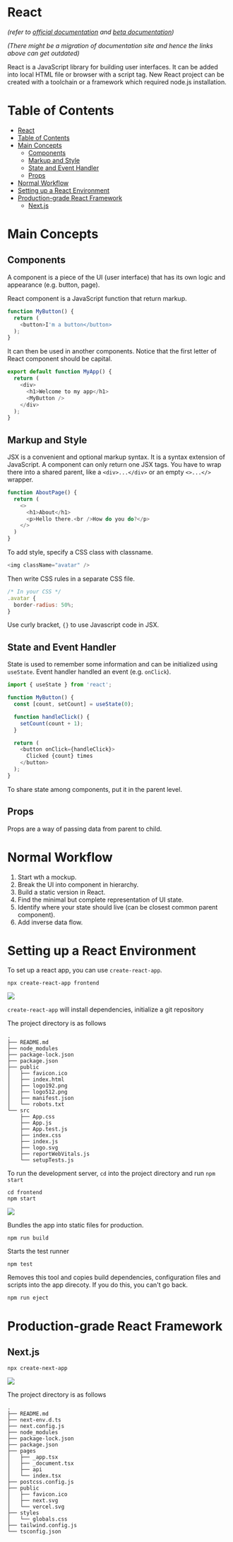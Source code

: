 # React
*(refer to [official documentation](https://reactjs.org/) and [beta documentation](https://beta.reactjs.org/))*

*(There might be a migration of documentation site and hence the links above can get outdated)*

React is a JavaScript library for building user interfaces. It can be added into local HTML file or browser with a script tag. New React project can be created with a toolchain or a framework which required node.js installation.


# Table of Contents
- [React](#react)
- [Table of Contents](#table-of-contents)
- [Main Concepts](#main-concepts)
  - [Components](#components)
  - [Markup and Style](#markup-and-style)
  - [State and Event Handler](#state-and-event-handler)
  - [Props](#props)
- [Normal Workflow](#normal-workflow)
- [Setting up a React Environment](#setting-up-a-react-environment)
- [Production-grade React Framework](#production-grade-react-framework)
  - [Next.js](#nextjs)


# Main Concepts
## Components
A component is a piece of the UI (user interface) that has its own logic and appearance (e.g. button, page).

React component is a JavaScript function that return markup.
``` javascript
function MyButton() {
  return (
    <button>I'm a button</button>
  );
}
```
It can then be used in another components. Notice that the first letter of React component should be capital.
``` javascript
export default function MyApp() {
  return (
    <div>
      <h1>Welcome to my app</h1>
      <MyButton />
    </div>
  );
}
```

## Markup and Style
JSX is a convenient and optional markup syntax. It is a syntax extension of JavaScript. A component can only return one JSX tags. You have to wrap there into a shared parent, like a `<div>...</div>` or an empty `<>...</>` wrapper.
``` javascript
function AboutPage() {
  return (
    <>
      <h1>About</h1>
      <p>Hello there.<br />How do you do?</p>
    </>
  )
}

```

To add style, specify a CSS class with classname.
``` javascript
<img className="avatar" />
```

Then write CSS rules in a separate CSS file.
``` javascript
/* In your CSS */
.avatar {
  border-radius: 50%;
}
```

Use curly bracket, `{}` to use Javascript code in JSX.

## State and Event Handler
State is used to remember some information and can be initialized using `useState`. Event handler handled an event (e.g. `onClick`).

``` javascript
import { useState } from 'react';

function MyButton() {
  const [count, setCount] = useState(0);

  function handleClick() {
    setCount(count + 1);
  }

  return (
    <button onClick={handleClick}>
      Clicked {count} times
    </button>
  );
}
```

To share state among components, put it in the parent level.

## Props
Props are a way of passing data from parent to child.

# Normal Workflow
1. Start wth a mockup.
2. Break the UI into component in hierarchy.
3. Build a static version in React.
4. Find the minimal but complete representation of UI state.
5. Identify where your state should live (can be closest common parent component).
6. Add inverse data flow.


# Setting up a React Environment
To set up a react app, you can use `create-react-app`.
``` shell
npx create-react-app frontend
```
![](https://i.imgur.com/v4tWiYo.png)

`create-react-app` will install dependencies, initialize a git repository

The project directory is as follows
``` shell
.
├── README.md
├── node_modules
├── package-lock.json
├── package.json
├── public
│   ├── favicon.ico
│   ├── index.html
│   ├── logo192.png
│   ├── logo512.png
│   ├── manifest.json
│   └── robots.txt
└── src
    ├── App.css
    ├── App.js
    ├── App.test.js
    ├── index.css
    ├── index.js
    ├── logo.svg
    ├── reportWebVitals.js
    └── setupTests.js
```

To run the development server, `cd` into the project directory and run `npm start`
``` shell
cd frontend
npm start
```
![](https://i.imgur.com/DHtCWJD.png)


Bundles the app into static files for production.
``` shell
npm run build
```

Starts the test runner
``` shell
npm test
```

Removes this tool and copies build dependencies, configuration files and scripts into the app direcoty. If you do this, you can't go back.
``` shell
npm run eject
```


# Production-grade React Framework
## Next.js
``` shell
npx create-next-app
```

![](https://i.imgur.com/vMAIQb9.png)

The project directory is as follows
``` shell
.
├── README.md
├── next-env.d.ts
├── next.config.js
├── node_modules
├── package-lock.json
├── package.json
├── pages
│   ├── _app.tsx
│   ├── _document.tsx
│   ├── api
│   └── index.tsx
├── postcss.config.js
├── public
│   ├── favicon.ico
│   ├── next.svg
│   └── vercel.svg
├── styles
│   └── globals.css
├── tailwind.config.js
└── tsconfig.json
```
